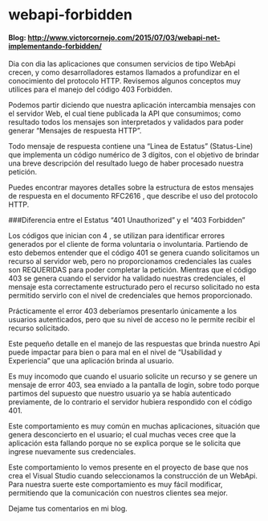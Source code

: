 # webapi-forbidden
#### Blog: http://www.victorcornejo.com/2015/07/03/webapi-net-implementando-forbidden/

Dia con dia las aplicaciones que consumen servicios de tipo WebApi crecen, y como desarrolladores estamos llamados a profundizar en el conocimiento del protocolo HTTP. Revisemos algunos conceptos muy utilices para el manejo del código 403 Forbidden.

Podemos partir diciendo que nuestra aplicación intercambia mensajes con el servidor Web, el cual tiene publicada la  API que consumimos; como resultado todos los mensajes son interpretados y validados para poder generar “Mensajes de respuesta HTTP”.

Todo mensaje de respuesta contiene una “Linea de Estatus” (Status-Line) que implementa un código numérico de 3 dígitos, con el objetivo de brindar una breve descripción del resultado luego de haber procesado nuestra petición.

Puedes encontrar mayores detalles sobre la estructura de estos mensajes de respuesta en el documento RFC2616 , que describe el uso del protocolo HTTP.

 
###Diferencia entre el Estatus “401 Unauthorized” y el “403 Forbidden”

Los códigos que inician con 4 , se utilizan para identificar errores generados por el cliente de forma voluntaria o involuntaria. Partiendo de esto debemos entender que el código 401 se genera cuando solicitamos un recurso al servidor web, pero no proporcionamos credenciales las cuales son REQUERIDAS para poder completar la petición. Mientras que el código 403  se genera cuando el servidor ha validado nuestras credenciales, el mensaje esta correctamente estructurado pero el recurso solicitado no esta permitido servirlo con el nivel de credenciales que hemos proporcionado.

Prácticamente el error 403 deberíamos presentarlo únicamente a los usuarios autenticados, pero que su nivel de acceso no le permite recibir el recurso solicitado.

Este pequeño detalle en el manejo de las respuestas que brinda nuestro Api puede impactar para bien o para mal en el nivel de “Usabilidad y Experiencia” que una aplicación brinda al usuario.

Es muy incomodo que cuando el usuario solicite un recurso y se genere un mensaje de error 403, sea enviado a la pantalla de login, sobre todo porque partimos del supuesto que nuestro usuario ya se había autenticado previamente,  de lo contrario el servidor hubiera respondido con el código 401.

Este comportamiento es muy común en muchas aplicaciones, situación que genera desconcierto en el usuario; el cual muchas veces cree que la aplicación esta fallando porque no se explica porque se le solicita que ingrese nuevamente sus credenciales.

Este comportamiento lo vemos presente en el proyecto de base que nos crea el Visual Studio cuando seleccionamos la construcción de un WebApi. Para nuestra suerte este comportamiento es muy fácil modificar, permitiendo que la comunicación con nuestros clientes sea mejor.

Dejame tus comentarios en mi blog.
